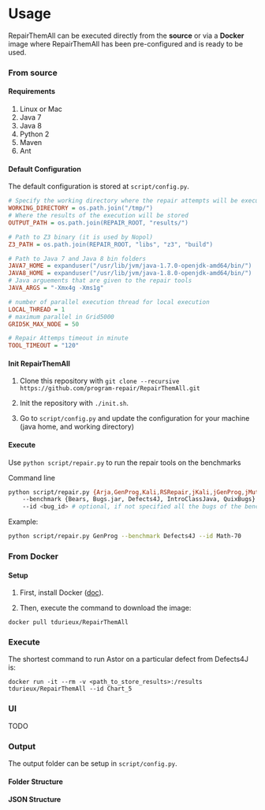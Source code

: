# Usage 

RepairThemAll can be executed directly from the **source** or via a **Docker** image where RepairThemAll has been pre-configured and is ready to be used.

### From source

#### Requirements

1. Linux or Mac
2. Java 7
3. Java 8
4. Python 2
5. Maven
6. Ant

#### Default Configuration

The default configuration is stored at `script/config.py`.

```ini
# Specify the working directory where the repair attempts will be executed
WORKING_DIRECTORY = os.path.join("/tmp/") 
# Where the results of the execution will be stored
OUTPUT_PATH = os.path.join(REPAIR_ROOT, "results/")

# Path to Z3 binary (it is used by Nopol) 
Z3_PATH = os.path.join(REPAIR_ROOT, "libs", "z3", "build")

# Path to Java 7 and Java 8 bin folders
JAVA7_HOME = expanduser("/usr/lib/jvm/java-1.7.0-openjdk-amd64/bin/")
JAVA8_HOME = expanduser("/usr/lib/jvm/java-1.8.0-openjdk-amd64/bin/")
# Java arguements that are given to the repair tools
JAVA_ARGS = "-Xmx4g -Xms1g"

# number of parallel execution thread for local execution
LOCAL_THREAD = 1
# maximum parallel in Grid5000
GRID5K_MAX_NODE = 50

# Repair Attemps timeout in minute
TOOL_TIMEOUT = "120"
```

#### Init RepairThemAll

1. Clone this repository with `git clone --recursive https://github.com/program-repair/RepairThemAll.git`

2. Init the repository with `./init.sh`.
3. Go to `script/config.py` and update the configuration for your machine (java home, and working directory)

#### Execute 

Use `python script/repair.py` to run the repair tools on the benchmarks

Command line

```bash
python script/repair.py {Arja,GenProg,Kali,RSRepair,jKali,jGenProg,jMutRepair,Cardumen,CapGen,LSRepair,Nopol,DynaMoth,NPEFix,TestInfo}
    --benchmark {Bears, Bugs.jar, Defects4J, IntroClassJava, QuixBugs}
    --id <bug_id> # optional, if not specified all the bugs of the benchmark will be used. The format is specific for each benchmark, and you can check the list of bugs available per benchmark with `python script/print_bugs_available.py --benchmark <benchmark_name>`
```

Example:

```bash
python script/repair.py GenProg --benchmark Defects4J --id Math-70
```

### From Docker

#### Setup

1. First, install Docker ([doc](https://docs.docker.com/)).

2. Then, execute the command to download the image:

```
docker pull tdurieux/RepairThemAll
```

### Execute

The shortest command to run Astor on a particular defect from Defects4J is: 
```
docker run -it --rm -v <path_to_store_results>:/results tdurieux/RepairThemAll --id Chart_5
```

### UI

TODO

### Output

The output folder can be setup in `script/config.py`.

#### Folder Structure

#### JSON Structure
